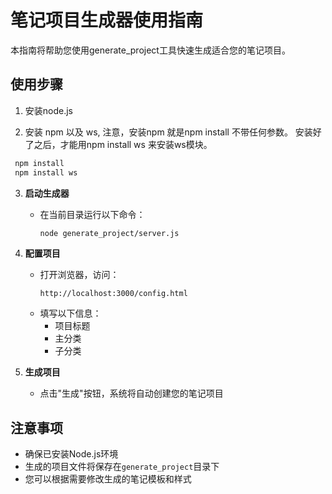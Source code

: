 # 笔记项目生成器使用指南

本指南将帮助您使用generate_project工具快速生成适合您的笔记项目。

## 使用步骤

1. 安装node.js

2. 安装 npm 以及 ws, 注意，安装npm 就是npm install 不带任何参数。
   安装好了之后，才能用npm install ws 来安装ws模块。
  ```bash
   npm install
   npm install ws
   ```

3. **启动生成器**
   - 在当前目录运行以下命令：
     ```bash
     node generate_project/server.js
     ```

4. **配置项目**
   - 打开浏览器，访问：
     ```
     http://localhost:3000/config.html
     ```
   - 填写以下信息：
     - 项目标题
     - 主分类
     - 子分类

5. **生成项目**
   - 点击"生成"按钮，系统将自动创建您的笔记项目



## 注意事项
- 确保已安装Node.js环境
- 生成的项目文件将保存在`generate_project`目录下
- 您可以根据需要修改生成的笔记模板和样式
